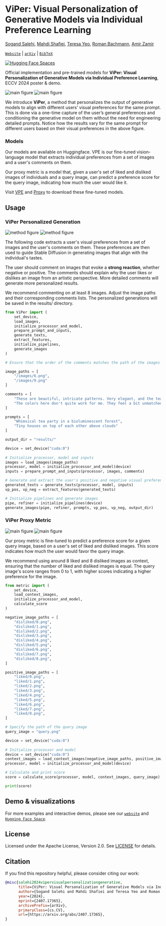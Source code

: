 # ViPer: Visual Personalization of Generative Models via Individual Preference Learning

[Sogand Salehi](https://sogandstormesalehi.github.io/), [Mahdi Shafiei](), [Teresa Yeo](https://aserety.github.io/), [Roman Bachmann](https://roman-bachmann.github.io/), [Amir Zamir](https://vilab.epfl.ch/zamir/)


 [`Website`](https://viper.epfl.ch/) | [`arXiv`](https://arxiv.org/abs/2407.17365) | [`BibTeX`](#citation)

[![Hugging Face Spaces](https://img.shields.io/badge/%F0%9F%A4%97%20Hugging%20Face-Spaces-blue)](https://huggingface.co/spaces/EPFL-VILAB/ViPer)


Official implementation and pre-trained models for **ViPer: Visual Personalization of Generative Models via Individual Preference Learning**, ECCV 2024 poster & demo.


![main figure](./assets/pf-nightmode.png#gh-dark-mode-only)
![main figure](./assets/pf-lightmode.png#gh-light-mode-only)

We introduce **ViPer**, a method that personalizes the output of generative models to align with different users’ visual preferences for the same prompt. This is done via a one-time capture of the user’s general preferences and conditioning the generative model on them without the need for engineering detailed prompts. Notice how the results vary for the same prompt for different users based on their visual preferences in the above figure.


### Models

Our models are available on Huggingface. VPE is our fine-tuned vision-language model that extracts individual preferences from a set of images and a user's comments on them.

Our proxy metric is a model that, given a user's set of liked and disliked images of individuals and a query image, can predict a preference score for the query image, indicating how much the user would like it.

Visit [VPE](https://huggingface.co/EPFL-VILAB/VPE-ViPer) and [Proxy](https://huggingface.co/EPFL-VILAB/Metric-ViPer) to download these fine-tuned models. 

## Usage

### ViPer Personalized Generation

![method figure](./assets/viper-method-nightmode.png#gh-dark-mode-only)
![method figure](./assets/viper-method-lightmode.png#gh-light-mode-only)

The following code extracts a user's visual preferences from a set of images and the user's comments on them. These preferences are then used to guide Stable Diffusion in generating images that align with the individual's tastes.

The user should comment on images that evoke a **strong reaction**, whether negative or positive. The comments should explain why the user likes or dislikes an image from an artistic perspective. More detailed comments will generate more personalized results.

We recommend commenting on at least 8 images. Adjust the image paths and their corresponding comments lists. The personalized generations will be saved in the results/ directory.

```python
from ViPer import (
    set_device,
    load_images,
    initialize_processor_and_model,
    prepare_prompt_and_inputs,
    generate_texts,
    extract_features,
    initialize_pipelines,
    generate_images
)

# Ensure that the order of the comments matches the path of the images they refer to.

image_paths = [
    "/images/6.png",
    "/images/9.png"
]

comments = [
    "These are beautiful, intricate patterns. Very elegant, and the teal blue colors are lovely. I love the flowing lines.",
    "The colors here don't quite work for me. They feel a bit unmatched and artificial. The concept also seems a bit boring and artificial to me.",
]

prompts = [
    "Whimsical tea party in a bioluminescent forest",
    "Tiny houses on top of each other above clouds"
]

output_dir = "results/"

device = set_device("cuda:0")
    
# Initialize processor, model and inputs
images = load_images(image_paths)
processor, model = initialize_processor_and_model(device)
inputs = prepare_prompt_and_inputs(processor, images, comments)

# Generate and extract the user's positive and negative visual preferences
generated_texts = generate_texts(processor, model, inputs)
vp_pos, vp_neg = extract_features(generated_texts)

# Initialize pipelines and generate images
pipe, refiner = initialize_pipelines(device)
generate_images(pipe, refiner, prompts, vp_pos, vp_neg, output_dir)

```

### ViPer Proxy Metric

![main figure](./assets/metric-nightmode.png#gh-dark-mode-only)
![main figure](./assets/metric-lightmode.png#gh-light-mode-only)


Our proxy metric is fine-tuned to predict a preference score for a given query image, based on a user's set of liked and disliked images. This score indicates how much the user would favor the query image.

We recommend using around 8 liked and 8 disliked images as context, ensuring that the number of liked and disliked images is equal. The query image's score ranges from 0 to 1, with higher scores indicating a higher preference for the image.

```python
from metric import (
    set_device,
    load_context_images,
    initialize_processor_and_model,
    calculate_score
)

negative_image_paths = [
    "disliked/0.png",
    "disliked/1.png",
    "disliked/2.png",
    "disliked/3.png",
    "disliked/4.png",
    "disliked/5.png",
    "disliked/6.png",
    "disliked/7.png",
    "disliked/8.png",
]

positive_image_paths = [
    "liked/0.png",
    "liked/1.png",
    "liked/2.png",
    "liked/3.png",
    "liked/4.png",
    "liked/5.png",
    "liked/6.png",
    "liked/7.png",
    "liked/8.png",
]

# Specify the path of the query image
query_image = "query.png"

device = set_device("cuda:0")
    
# Initialize processor and model
device = set_device("cuda:0")
context_images = load_context_images(negative_image_paths, positive_image_paths)
processor, model = initialize_processor_and_model(device)

# Calculate and print score
score = calculate_score(processor, model, context_images, query_image)

print(score)

```


## Demo & visualizations

For more examples and interactive demos, please see our [`website`](https://viper.epfl.ch/) and [`Hugging Face Space`](https://huggingface.co/spaces/EPFL-VILAB/ViPer).


## License

Licensed under the Apache License, Version 2.0. See [LICENSE](/LICENSE) for details.

## Citation

If you find this repository helpful, please consider citing our work:

```BibTeX
@misc{salehi2024vipervisualpersonalizationgenerative,
      title={ViPer: Visual Personalization of Generative Models via Individual Preference Learning}, 
      author={Sogand Salehi and Mahdi Shafiei and Teresa Yeo and Roman Bachmann and Amir Zamir},
      year={2024},
      eprint={2407.17365},
      archivePrefix={arXiv},
      primaryClass={cs.CV},
      url={https://arxiv.org/abs/2407.17365}, 
}
```
